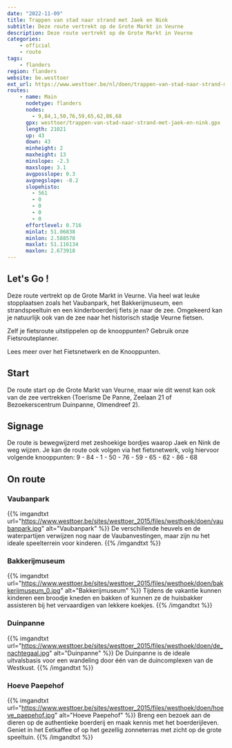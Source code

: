 ```yaml
---
date: "2022-11-09"
title: Trappen van stad naar strand met Jaek en Nink
subtitle: Deze route vertrekt op de Grote Markt in Veurne
description: Deze route vertrekt op de Grote Markt in Veurne
categories:
    - official
    - route
tags:
    - flanders
region: flanders
website: be.westtoer
ext_url: https://www.westtoer.be/nl/doen/trappen-van-stad-naar-strand-met-jaek-en-nink
routes:
    - name: Main
      nodetype: flanders
      nodes:
        - 9,84,1,50,76,59,65,62,86,68
      gpx: westtoer/trappen-van-stad-naar-strand-met-jaek-en-nink.gpx
      length: 21021
      up: 43
      down: 43
      minheight: 2
      maxheight: 13
      minslope: -2.3
      maxslope: 3.1
      avgposslope: 0.3
      avgnegslope: -0.2
      slopehisto:
        - 561
        - 0
        - 0
        - 0
        - 0
      effortlevel: 0.716
      minlat: 51.06838
      minlon: 2.588578
      maxlat: 51.116134
      maxlon: 2.673918
---
```


## Let's Go ! 

Deze route vertrekt op de Grote Markt in Veurne. Via heel wat leuke stopplaatsen zoals het Vaubanpark, het Bakkerijmuseum, een strandspeeltuin en een kinderboerderij fiets je naar de zee. Omgekeerd kan je natuurlijk ook van de zee naar het historisch stadje Veurne fietsen.

Zelf je fietsroute uitstippelen op de knooppunten? Gebruik onze Fietsrouteplanner.

Lees meer over het Fietsnetwerk en de Knooppunten.

## Start

De route start op de Grote Markt van Veurne, maar wie dit wenst kan ook van de zee vertrekken (Toerisme De Panne, Zeelaan 21 of Bezoekerscentrum Duinpanne, Olmendreef 2).

## Signage

De route is bewegwijzerd met zeshoekige bordjes waarop Jaek en Nink de weg wijzen. Je kan de route ook volgen via het fietsnetwerk, volg hiervoor volgende knooppunten: 9 - 84 - 1 - 50 - 76 - 59 - 65 - 62 - 86 - 68

## On route

### Vaubanpark

{{% imgandtxt url="https://www.westtoer.be/sites/westtoer_2015/files/westhoek/doen/vaubanpark.jpg" alt="Vaubanpark" %}}
De verschillende heuvels en de waterpartijen verwijzen nog naar de Vaubanvestingen, maar zijn nu het ideale speelterrein voor kinderen.
{{% /imgandtxt %}}

### Bakkerijmuseum

{{% imgandtxt url="https://www.westtoer.be/sites/westtoer_2015/files/westhoek/doen/bakkerijmuseum_0.jpg" alt="Bakkerijmuseum" %}}
Tijdens de vakantie kunnen kinderen een broodje kneden en bakken of kunnen ze de huisbakker assisteren bij het vervaardigen van lekkere koekjes.
{{% /imgandtxt %}}

### Duinpanne

{{% imgandtxt url="https://www.westtoer.be/sites/westtoer_2015/files/westhoek/doen/de_nachtegaal.jpg" alt="Duinpanne" %}}
De Duinpanne is de ideale uitvalsbasis voor een wandeling door één van de duincomplexen van de Westkust.
{{% /imgandtxt %}}

### Hoeve Paepehof

{{% imgandtxt url="https://www.westtoer.be/sites/westtoer_2015/files/westhoek/doen/hoeve_paepehof.jpg" alt="Hoeve Paepehof" %}}
Breng een bezoek aan de dieren op de authentieke boerderij en maak kennis met het boerderijleven. Geniet in het Eetkaffee of op het gezellig zonneterras met zicht op de grote speeltuin.
{{% /imgandtxt %}}



